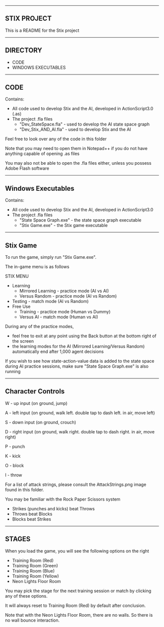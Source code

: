 
-------------------------------------------------------------------------------------------------------
STIX PROJECT
-------------------------------------------------------------------------------------------------------

This is a README for the Stix project

-------------------------------------------------------------------------------------------------------
DIRECTORY
-------------------------------------------------------------------------------------------------------

- CODE
- WINDOWS EXECUTABLES

-------------------------------------------------------------------------------------------------------
CODE
-------------------------------------------------------------------------------------------------------

Contains:
- All code used to develop Stix and the AI, developed in ActionScript3.0 (.as)
- The project .fla files
	- "Dev_StateSpace.fla"	- used to develop the AI state space graph
	- "Dev_Stix_AND_AI.fla"	- used to develop Stix and the AI

Feel free to look over any of the code in this folder

Note that you may need to open them in Notepad++ if you do not have anything capable 
of opening .as files

You may also not be able to open the .fla files either, unless you possess Adobe Flash software

-------------------------------------------------------------------------------------------------------
Windows Executables
-------------------------------------------------------------------------------------------------------

Contains:
- All code used to develop Stix and the AI, developed in ActionScript3.0
- The project .fla files
	- "State Space Graph.exe"	- the state space graph executable
	- "Stix Game.exe"		- the Stix game executable


-------------------------------------------------------------------------------------------------------
Stix Game
-------------------------------------------------------------------------------------------------------

To run the game, simply run "Stix Game.exe".

The in-game menu is as follows

STIX MENU
- Learning
	- Mirrored Learning 	- practice mode (AI vs AI)
	- Versus Random 	- practice mode (AI vs Random)
- Testing 			- match mode (AI vs Random)
- Free Use
	- Training 		- practice mode (Human vs Dummy)
	- Versus AI		- match mode (Human vs AI)

During any of the practice modes, 
- feel free to exit at any point using the Back button at the bottom right 
  of the screen
- the learning modes for the AI (Mirrored Learning/Versus Random) 
  automatically end after 1,000 agent decisions

If you wish to see how state-action-value data is added to the state space during 
AI practice sessions, make sure "State Space Graph.exe" is also running

-------------------------------------------------------------------------------------------------------
Character Controls
-------------------------------------------------------------------------------------------------------

W - up input (on ground, jump)

A - left input (on ground, walk left. double tap to dash left. in air, move left)

S - down input (on ground, crouch)

D - right input (on ground, walk right. double tap to dash right. in air, move right)


P - punch

K - kick

O - block

I - throw

For a list of attack strings, please consult the AttackStrings.png image found in this folder.

You may be familiar with the Rock Paper Scissors system
- Strikes (punches and kicks) beat Throws
- Throws beat Blocks
- Blocks beat Strikes

-------------------------------------------------------------------------------------------------------
STAGES
-------------------------------------------------------------------------------------------------------

When you load the game, you will see the following options on the right

- Training Room (Red)
- Training Room (Green)
- Training Room (Blue)
- Training Room (Yellow)
- Neon Lights Floor Room

You may pick the stage for the next training session or match by clicking any of these options.

It will always reset to Training Room (Red) by default after conclusion.

Note that with the Neon Lights Floor Room, there are no walls. So there is no wall bounce interaction.
